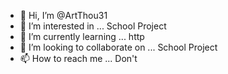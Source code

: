 - 👋 Hi, I’m @ArtThou31
- 👀 I’m interested in ... School Project
- 🌱 I’m currently learning ... http
- 💞️ I’m looking to collaborate on ... School Project
- 📫 How to reach me ... Don't

<!---
ArtThou31/ArtThou31 is a ✨ special ✨ repository because its `README.md` (this file) appears on your GitHub profile.
You can click the Preview link to take a look at your changes.
--->
